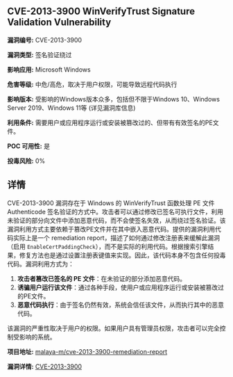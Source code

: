 ## CVE-2013-3900 WinVerifyTrust Signature Validation Vulnerability

**漏洞编号:** CVE-2013-3900

**漏洞类型:** 签名验证绕过

**影响应用:** Microsoft Windows

**危害等级:** 中危/高危，取决于用户权限，可能导致远程代码执行

**影响版本:** 受影响的Windows版本众多，包括但不限于Windows 10、Windows Server 2019、Windows 11等 (详见漏洞库信息)

**利用条件:** 需要用户或应用程序运行或安装被篡改过的、但带有有效签名的PE文件。

**POC 可用性:** 是

**投毒风险:** 0%

## 详情

CVE-2013-3900 漏洞存在于 Windows 的 WinVerifyTrust 函数处理 PE 文件 Authenticode 签名验证的方式中。攻击者可以通过修改已签名可执行文件，利用未验证的部分向文件中添加恶意代码，而不会使签名失效，从而绕过签名验证。该漏洞利用方式主要依赖于篡改PE文件并在其中嵌入恶意代码。提供的漏洞利用代码实际上是一个 remediation report，描述了如何通过修改注册表来缓解此漏洞（启用 `EnableCertPaddingCheck`），而不是实际的利用代码。根据搜索引擎结果，修复方法也是通过设置注册表键值来实现。因此，该代码本身不包含任何投毒代码。漏洞利用方式为：

1.  **攻击者篡改已签名的 PE 文件**：在未验证的部分添加恶意代码。
2.  **诱骗用户运行该文件**：通过各种手段，使用户或应用程序运行或安装被篡改过的PE文件。
3.  **恶意代码执行**：由于签名仍然有效，系统会信任该文件，从而执行其中的恶意代码。

该漏洞的严重性取决于用户的权限。如果用户具有管理员权限，攻击者可以完全控制受影响的系统。

**项目地址:** [malaya-m/cve-2013-3900-remediation-report](https://github.com/malaya-m/cve-2013-3900-remediation-report)

**漏洞详情:** [CVE-2013-3900](https://nvd.nist.gov/vuln/detail/CVE-2013-3900)